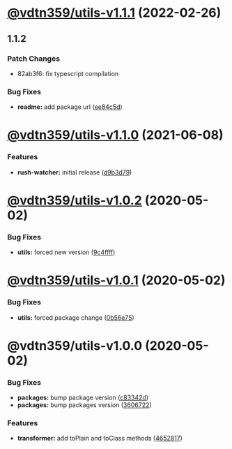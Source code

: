 # [@vdtn359/utils-v1.1.1](https://github.com/vdtn359/vdtn359-os/compare/@vdtn359/utils-v1.1.0...@vdtn359/utils-v1.1.1) (2022-02-26)

## 1.1.2

### Patch Changes

-   82ab3f6: fix typescript compilation

### Bug Fixes

-   **readme:** add package url ([ee84c5d](https://github.com/vdtn359/vdtn359-os/commit/ee84c5d486c4961277aca4b56c8f38ac63f0c349))

# [@vdtn359/utils-v1.1.0](https://github.com/vdtn359/vdtn359-os/compare/@vdtn359/utils-v1.0.2...@vdtn359/utils-v1.1.0) (2021-06-08)

### Features

-   **rush-watcher:** initial release ([d9b3d79](https://github.com/vdtn359/vdtn359-os/commit/d9b3d796cb6b1229587bb93158180623d18c0554))

# [@vdtn359/utils-v1.0.2](https://github.com/vdtn359/vdtn359-os/compare/@vdtn359/utils-v1.0.1...@vdtn359/utils-v1.0.2) (2020-05-02)

### Bug Fixes

-   **utils:** forced new version ([9c4ffff](https://github.com/vdtn359/vdtn359-os/commit/9c4ffff621b09640539c5c4ddafa89cde980b3fc))

# [@vdtn359/utils-v1.0.1](https://github.com/vdtn359/vdtn359-os/compare/@vdtn359/utils-v1.0.0...@vdtn359/utils-v1.0.1) (2020-05-02)

### Bug Fixes

-   **utils:** forced package change ([0b56e75](https://github.com/vdtn359/vdtn359-os/commit/0b56e7543fd1724f8ba292448bd0ba4f3df542ee))

# @vdtn359/utils-v1.0.0 (2020-05-02)

### Bug Fixes

-   **packages:** bump package version ([c83342d](https://github.com/vdtn359/vdtn359-os/commit/c83342dc27234c0923dd3b1c30a7b4eaacfabcf3))
-   **packages:** bump packages version ([3606722](https://github.com/vdtn359/vdtn359-os/commit/360672201c911559ca0b9d6a16d7be7b543c4782))

### Features

-   **transformer:** add toPlain and toClass methods ([4652817](https://github.com/vdtn359/vdtn359-os/commit/46528171b9f19a2278c455e83f89c6c3b54b2573))
